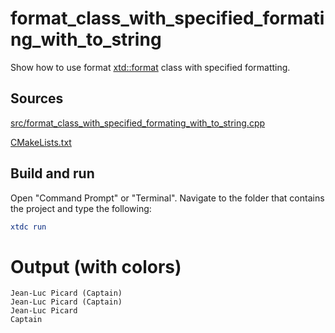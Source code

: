# format_class_with_specified_formating_with_to_string

Show how to use format [xtd::format](https://gammasoft71.github.io/xtd/reference_guides/latest/_format_page.html) class with specified formatting.

## Sources

[src/format_class_with_specified_formating_with_to_string.cpp](src/format_class_with_specified_formating_with_to_string.cpp)

[CMakeLists.txt](CMakeLists.txt)

## Build and run

Open "Command Prompt" or "Terminal". Navigate to the folder that contains the project and type the following:

```cmake
xtdc run
```

# Output (with colors)

```
Jean-Luc Picard (Captain)
Jean-Luc Picard (Captain)
Jean-Luc Picard
Captain
```

